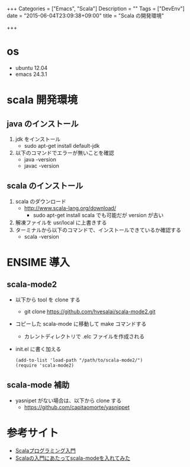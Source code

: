 +++
Categories = ["Emacs", "Scala"]
Description = ""
Tags = ["DevEnv"]
date = "2015-06-04T23:09:38+09:00"
title = "Scala の開発環境"

+++

# os

-   ubuntu 12.04
-   emacs 24.3.1

# scala 開発環境

## java のインストール

1.  jdk をインストール
    -   sudo apt-get install default-jdk
2.  以下のコマンドでエラーが無いことを確認
    -   java -version
    -   javac -version

## scala のインストール

1.  scala のダウンロード
    -   <http://www.scala-lang.org/download/>   
        -   sudo apt-get install scala でも可能だが version が古い
2.  解凍ファイルを usr/local に上書きする
3.  ターミナルから以下のコマンドで、インストールできているか確認する
    -   scala -version

# ENSIME 導入

## scala-mode2

-   以下から tool を clone する
    -   git clone <https://github.com/hvesalai/scala-mode2.git>
-   コピーした scala-mode に移動して make コマンドする
    -   カレントディレクトリで .elc ファイルを作成される
-   init.el に書く加える
    
        (add-to-list 'load-path "/path/to/scala-mode2/")
        (require 'scala-mode2)

## scala-mode 補助

-   yasnipet がない場合は、以下から clone する
    -   <https://github.com/capitaomorte/yasnippet>

# 参考サイト

-   [Scalaプログラミング入門](http://bach.istc.kobe-u.ac.jp/lect/ProLang/org/scala.html)
-   [Scalaの入門にあたってscala-modeを入れてみた](http://blog.iss.ms/2012/06/02/101357)
